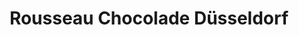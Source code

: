 ---
title: "Rousseau Chocolade Düsseldorf"
url: /duesseldorf/rousseau-chocolade-duesseldorf/
shop: Schokolade
---